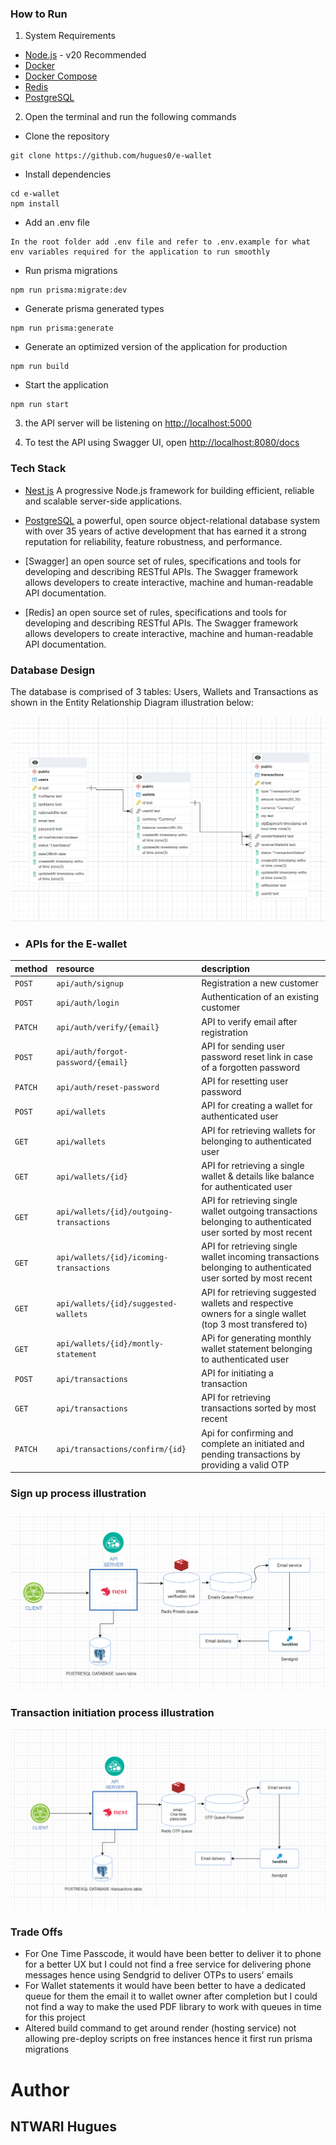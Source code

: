 
### How to Run

1. System Requirements 

- [Node.js](https://nodejs.org/en/) - v20 Recommended
- [Docker](https://docs.docker.com/install/) 
- [Docker Compose](https://docs.docker.com/compose/install/) 
- [Redis](https://redis.io/docs/latest/operate/oss_and_stack/install/install-redis/) 
- [PostgreSQL](https://www.postgresql.org/) 

2. Open the terminal and run the following commands 

- Clone the repository

```
git clone https://github.com/hugues0/e-wallet
```

- Install dependencies

```
cd e-wallet
npm install
```

- Add an .env file

```
In the root folder add .env file and refer to .env.example for what env variables required for the application to run smoothly
```

- Run prisma migrations

```
npm run prisma:migrate:dev
```

- Generate prisma generated types

```
npm run prisma:generate
```

-  Generate an optimized version of the  application for production 

```
npm run build
```

-  Start the application 

```
npm run start
```

3. the API server will be listening on [http://localhost:5000](http://localhost:5000)

4. To test the API using Swagger UI, open [http://localhost:8080/docs](http://localhost:5000/api-docs)


### Tech Stack 

  - [Nest js](https://nestjs.com/) A progressive Node.js framework for building efficient, reliable and scalable server-side applications.

  - [PostgreSQL](https://www.postgresql.org/) a powerful, open source object-relational database system with over 35 years of active development that has earned it a strong reputation for reliability, feature robustness, and performance.
 
  - [Swagger] an open source set of rules, specifications and tools for developing and describing RESTful APIs. The Swagger framework allows developers to create interactive, machine and human-readable API documentation.

   - [Redis] an open source set of rules, specifications and tools for developing and describing RESTful APIs. The Swagger framework allows developers to create interactive, machine and human-readable API documentation.


### Database Design

The database is comprised of 3 tables: Users, Wallets and Transactions as shown in the Entity Relationship Diagram illustration below:

 ![Tekana E-wallet ERD](./images/erd.png)

- ### APIs for the E-wallet

   

| method             | resource         | description                                                                                    |
|:-------------------|:-----------------|:-----------------------------------------------------------------------------------------------|
| `POST`             | `api/auth/signup`         | Registration a new customer                                      |
| `POST`             | `api/auth/login`     | Authentication of an existing customer                   |
| `PATCH`             | `api/auth/verify/{email}`     | API to verify email after registration                   |
| `POST`             | `api/auth/forgot-password/{email}`     | API for sending user password reset link in case of a forgotten password                   |
| `PATCH`             | `api/auth/reset-password`     | API for resetting user password              |
| `POST`             | `api/wallets`     | API for creating a wallet for authenticated user             |
| `GET`             | `api/wallets`     | API for retrieving wallets for belonging to authenticated user             |
| `GET`             | `api/wallets/{id}`     | API for retrieving a single wallet & details like balance for authenticated user             |
| `GET`             | `api/wallets/{id}/outgoing-transactions`     | API for retrieving single wallet outgoing transactions belonging to authenticated user sorted by most recent           |
| `GET`             | `api/wallets/{id}/icoming-transactions`     | API for retrieving single wallet incoming transactions belonging to authenticated user  sorted by most recent           |
| `GET`             | `api/wallets/{id}/suggested-wallets`     | API for retrieving suggested wallets and respective owners for a single wallet (top 3 most transfered to)             |
| `GET`             | `api/wallets/{id}/montly-statement`     | APi for generating monthly wallet statement belonging to authenticated user             |
| `POST`             | `api/transactions`     | API for initiating a transaction             |
| `GET`             | `api/transactions`     | API for retrieving transactions sorted by most recent             |
| `PATCH`             | `api/transactions/confirm/{id}`     | Api for confirming and complete an initiated and pending transactions by providing a valid OTP             |


### Sign up process illustration

 ![Tekana E-wallet ERD](./images/signup.png)

### Transaction initiation process illustration

 ![Tekana E-wallet ERD](./images/transaction.png)

### Trade Offs

  - For One Time Passcode, it would have been better to deliver it to phone for a better UX but I could not find a free service for delivering phone messages hence using Sendgrid to deliver OTPs to users' emails
  - For Wallet statements it would have been better to have a dedicated queue for them the email it to wallet owner after completion but I could not find a way to make the used PDF library to work with queues in time for this project
  - Altered build command to get around render (hosting service) not allowing pre-deploy scripts on free instances hence it first run prisma migrations

  
# **Author**

## **NTWARI Hugues**

